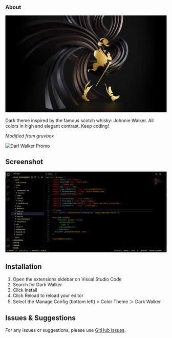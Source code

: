 ### About

![Logo](https://github.com/Miltonr87/Dark-Walker-Theme/blob/master/JWlogo.jpg)

Dark theme inspired by the famous scotch whisky: Johnnie Walker. All colors in high and elegant contrast. Keep coding!

*Modified from gruvbox*

[![Darl Walker Promo](https://res.cloudinary.com/marcomontalbano/image/upload/v1632683557/video_to_markdown/images/youtube--8owVFEW9_ls-c05b58ac6eb4c4700831b2b3070cd403.jpg)](https://www.youtube.com/watch?v=8owVFEW9_ls "Darl Walker Promo")

## Screenshot

![Screen Shot](https://github.com/Miltonr87/Dark-Walker-Theme/blob/master/screenshot.png)

## Installation

1. Open the extensions sidebar on Visual Studio Code
1. Search for Dark Walker
1. Click Install
1. Click Reload to reload your editor
1. Select the Manage Config (bottom left) > Color Theme ＞ Dark Walker

## Issues & Suggestions

For any issues or suggestions, please use [GitHub issues](https://github.com/Miltonr87/Dark-Walker-Theme/issues).

